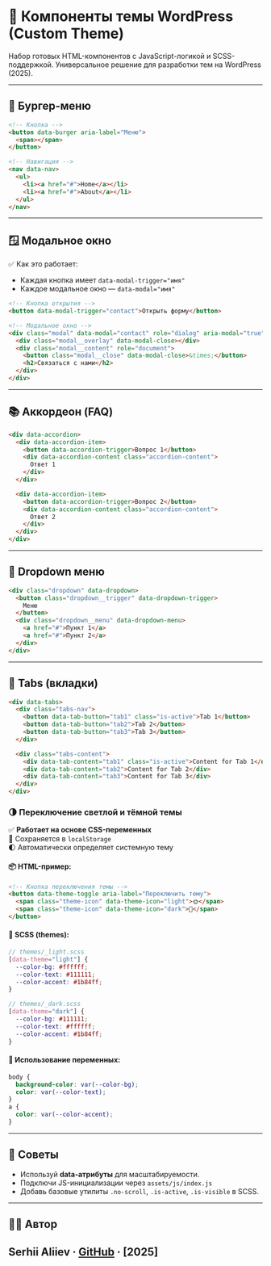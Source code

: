 # 🚀 Компоненты темы WordPress (Custom Theme)

Набор готовых HTML-компонентов с JavaScript-логикой и SCSS-поддержкой. Универсальное решение для разработки тем на WordPress (2025).

---

## 🍔 Бургер-меню

```html
<!-- Кнопка -->
<button data-burger aria-label="Меню">
  <span></span>
</button>

<!-- Навигация -->
<nav data-nav>
  <ul>
    <li><a href="#">Home</a></li>
    <li><a href="#">About</a></li>
  </ul>
</nav>
```

---

## 🪟 Модальное окно

✅ Как это работает:
- Каждая кнопка имеет `data-modal-trigger="имя"`
- Каждое модальное окно — `data-modal="имя"`

```html
<!-- Кнопка открытия -->
<button data-modal-trigger="contact">Открыть форму</button>

<!-- Модальное окно -->
<div class="modal" data-modal="contact" role="dialog" aria-modal="true" aria-hidden="true">
  <div class="modal__overlay" data-modal-close></div>
  <div class="modal__content" role="document">
    <button class="modal__close" data-modal-close>&times;</button>
    <h2>Связаться с нами</h2>
  </div>
</div>
```

---

## 📚 Аккордеон (FAQ)

```html
<div data-accordion>
  <div data-accordion-item>
    <button data-accordion-trigger>Вопрос 1</button>
    <div data-accordion-content class="accordion-content">
      Ответ 1
    </div>
  </div>

  <div data-accordion-item>
    <button data-accordion-trigger>Вопрос 2</button>
    <div data-accordion-content class="accordion-content">
      Ответ 2
    </div>
  </div>
</div>
```

---

## 🔽 Dropdown меню

```html
<div class="dropdown" data-dropdown>
  <button class="dropdown__trigger" data-dropdown-trigger>
    Меню
  </button>
  <div class="dropdown__menu" data-dropdown-menu>
    <a href="#">Пункт 1</a>
    <a href="#">Пункт 2</a>
  </div>
</div>
```

---

## 📑 Tabs (вкладки)

```html
<div data-tabs>
  <div class="tabs-nav">
    <button data-tab-button="tab1" class="is-active">Tab 1</button>
    <button data-tab-button="tab2">Tab 2</button>
    <button data-tab-button="tab3">Tab 3</button>
  </div>

  <div class="tabs-content">
    <div data-tab-content="tab1" class="is-active">Content for Tab 1</div>
    <div data-tab-content="tab2">Content for Tab 2</div>
    <div data-tab-content="tab3">Content for Tab 3</div>
  </div>
</div>
```
### 🌗 Переключение светлой и тёмной темы

✅ **Работает на основе CSS-переменных**  
💾 Сохраняется в `localStorage`  
🌓 Автоматически определяет системную тему

#### 📦 HTML-пример:

```html
<!-- Кнопка переключения темы -->
<button data-theme-toggle aria-label="Переключить тему">
  <span class="theme-icon" data-theme-icon="light">🌞</span>
  <span class="theme-icon" data-theme-icon="dark">🌙</span>
</button>
```

#### 🎨 SCSS (themes):

```scss
// themes/_light.scss
[data-theme="light"] {
  --color-bg: #ffffff;
  --color-text: #111111;
  --color-accent: #1b84ff;
}

// themes/_dark.scss
[data-theme="dark"] {
  --color-bg: #111111;
  --color-text: #ffffff;
  --color-accent: #1b84ff;
}
```

#### 🧠 Использование переменных:

```scss
body {
  background-color: var(--color-bg);
  color: var(--color-text);
}
a {
  color: var(--color-accent);
}
```

---

## 📎 Советы

- Используй **data-атрибуты** для масштабируемости.
- Подключи JS-инициализации через `assets/js/index.js`
- Добавь базовые утилиты `.no-scroll`, `.is-active`, `.is-visible` в SCSS.

---

## 👨‍💻 Автор

Serhii Aliiev · [GitHub](https://github.com) · [2025]
---

